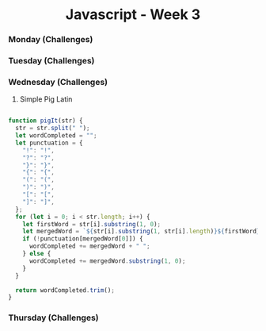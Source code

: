<h1 align="center">Javascript - Week 3</h1>

### Monday (Challenges)
### Tuesday (Challenges)
### Wednesday (Challenges)

1. Simple Pig Latin 
```js

function pigIt(str) {
  str = str.split(" ");
  let wordCompleted = "";
  let punctuation = {
    "!": "!",
    "?": "?",
    "}": "}",
    "{": "{",
    "(": "(",
    ")": ")",
    "[": "[",
    "]": "]",
  };
  for (let i = 0; i < str.length; i++) {
    let firstWord = str[i].substring(1, 0);
    let mergedWord = `${str[i].substring(1, str[i].length)}${firstWord}ay`;
    if (!punctuation[mergedWord[0]]) {
      wordCompleted += mergedWord + " ";
    } else {
      wordCompleted += mergedWord.substring(1, 0);
    }
  }

  return wordCompleted.trim();
}

```
### Thursday (Challenges)

